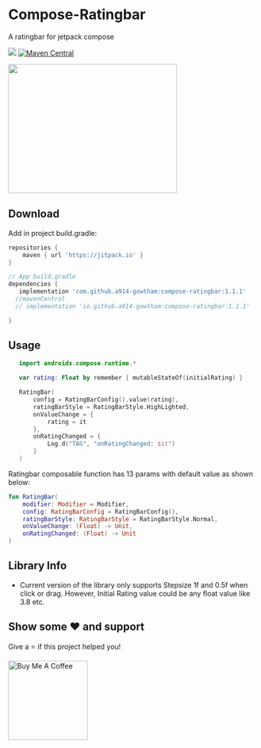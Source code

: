 # Compose-Ratingbar
A ratingbar for jetpack compose 

[![](https://jitpack.io/v/a914-gowtham/compose-ratingbar.svg)](https://jitpack.io/#a914-gowtham/compose-ratingbar)
[![Maven Central](https://img.shields.io/maven-central/v/io.github.a914-gowtham/compose-ratingbar.svg?label=mavenCentral)](https://search.maven.org/artifact/io.github.a914-gowtham/compose-ratingbar/1.1.0/aar)


<img src="https://github.com/a914-gowtham/compose-ratingbar/blob/main/demo_1.gif" width="340" height="260"/>

Download
--------
Add in project build.gradle:

```gradle
repositories {
    maven { url 'https://jitpack.io' }
}

// App build.gradle
dependencies {
   implementation 'com.github.a914-gowtham:compose-ratingbar:1.1.1'
  //mavenCentral
  // implementation 'io.github.a914-gowtham:compose-ratingbar:1.1.1'

}
```

## Usage 
```kotlin
   import androidx.compose.runtime.*

   var rating: Float by remember { mutableStateOf(initialRating) }

   RatingBar(
       config = RatingBarConfig().value(rating),
       ratingBarStyle = RatingBarStyle.HighLighted,
       onValueChange = {
           rating = it
       },
       onRatingChanged = {
           Log.d("TAG", "onRatingChanged: $it")
       }
   )
```

Ratingbar composable function has 13 params with default value as shown below:
```kotlin
fun RatingBar(
    modifier: Modifier = Modifier,
    config: RatingBarConfig = RatingBarConfig(),
    ratingBarStyle: RatingBarStyle = RatingBarStyle.Normal,
    onValueChange: (Float) -> Unit,
    onRatingChanged: (Float) -> Unit
)
```

## Library Info
* Current version of the library only supports Stepsize 1f and 0.5f when click or drag. However, Initial Rating value could be any float value like 3.8 etc.

## Show some ❤ and support

Give a ⭐️ if this project helped you!

<a href="https://www.buymeacoffee.com/gowtham6672" target="_blank">
    <img src="https://cdn.buymeacoffee.com/buttons/v2/default-yellow.png" alt="Buy Me A Coffee" width="160">
</a>
